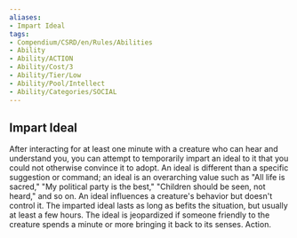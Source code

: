 ```yaml
---
aliases:
- Impart Ideal
tags:
- Compendium/CSRD/en/Rules/Abilities
- Ability
- Ability/ACTION
- Ability/Cost/3
- Ability/Tier/Low
- Ability/Pool/Intellect
- Ability/Categories/SOCIAL
---
```


  
## Impart Ideal  
After interacting for at least one minute with a creature who can hear and understand you, you can attempt to temporarily impart an ideal to it that you could not otherwise convince it to adopt. An ideal is different than a specific suggestion or command; an ideal is an overarching value such as "All life is sacred," "My political party is the best," "Children should be seen, not heard," and so on. An ideal influences a creature's behavior but doesn't control it. The imparted ideal lasts as long as befits the situation, but usually at least a few hours. The ideal is jeopardized if someone friendly to the creature spends a minute or more bringing it back to its senses. Action. 